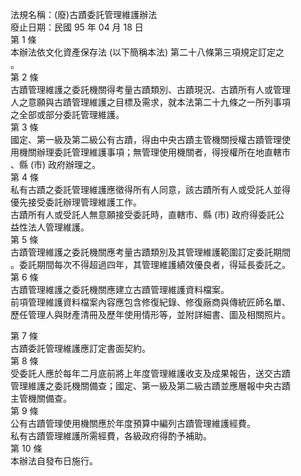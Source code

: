 法規名稱：(廢)古蹟委託管理維護辦法  
廢止日期：民國 95 年 04 月 18 日  
第 1 條  
本辦法依文化資產保存法 (以下簡稱本法) 第二十八條第三項規定訂定之  
。  
第 2 條  
古蹟管理維護之委託機關得考量古蹟類別、古蹟現況、古蹟所有人或管理  
人之意願與古蹟管理維護之目標及需求，就本法第二十九條之一所列事項  
之全部或部分委託管理維護。  
第 3 條  
國定、第一級及第二級公有古蹟，得由中央古蹟主管機關授權古蹟管理使  
用機關辦理委託管理維護事項；無管理使用機關者，得授權所在地直轄市  
、縣 (市) 政府辦理之。  
第 4 條  
私有古蹟之委託管理維護應徵得所有人同意，該古蹟所有人或受託人並得  
優先接受委託辦理管理維護工作。  
古蹟所有人或受託人無意願接受委託時，直轄市、縣 (市) 政府得委託公  
益性法人管理維護。  
第 5 條  
古蹟管理維護之委託機關應考量古蹟類別及其管理維護範圍訂定委託期間  
。委託期間每次不得超過四年，其管理維護績效優良者，得延長委託之。  
第 6 條  
古蹟管理維護之委託機關應建立古蹟管理維護資料檔案。  
前項管理維護資料檔案內容應包含修復紀錄、修復廠商與傳統匠師名單、  
歷任管理人與財產清冊及歷年使用情形等，並附詳細書、圖及相關照片。  


第 7 條  
古蹟委託管理維護應訂定書面契約。  
第 8 條  
受委託人應於每年二月底前將上年度管理維護收支及成果報告，送交古蹟  
管理維護之委託機關備查；國定、第一級及第二級古蹟並應層報中央古蹟  
主管機關備查。  
第 9 條  
公有古蹟管理使用機關應於年度預算中編列古蹟管理維護經費。  
私有古蹟管理維護所需經費，各級政府得酌予補助。  
第 10 條  
本辦法自發布日施行。  


